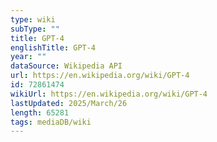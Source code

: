```yaml
---
type: wiki
subType: ""
title: GPT-4
englishTitle: GPT-4
year: ""
dataSource: Wikipedia API
url: https://en.wikipedia.org/wiki/GPT-4
id: 72861474
wikiUrl: https://en.wikipedia.org/wiki/GPT-4
lastUpdated: 2025/March/26
length: 65281
tags: mediaDB/wiki
---
```

